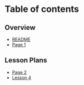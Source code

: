 # Table of contents

## Overview

* [README](README.md)
* [Page 1](overview/page-1.md)

## Lesson Plans

* [Page 2](lesson-plans/page-2.md)
* [Lesson 4](lesson-plans/lesson-4.md)
